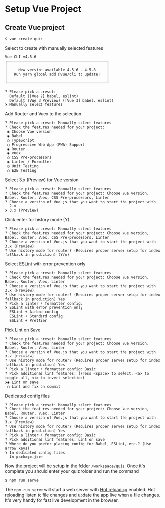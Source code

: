 # Setup Vue Project

## Create Vue project
```
$ vue create quiz
```

Select to create with manually selected features
```
Vue CLI v4.5.6
┌─────────────────────────────────────────────┐
│                                             │
│     New version available 4.5.6 → 4.5.8     │
│   Run yarn global add @vue/cli to update!   │
│                                             │
└─────────────────────────────────────────────┘

? Please pick a preset:
  Default ([Vue 2] babel, eslint)
  Default (Vue 3 Preview) ([Vue 3] babel, eslint)
❯ Manually select features
```

Add Router and Vuex to the selection
```
? Please pick a preset: Manually select features
? Check the features needed for your project: 
 ◉ Choose Vue version
 ◉ Babel
 ◯ TypeScript
 ◯ Progressive Web App (PWA) Support
 ◉ Router
 ◉ Vuex
 ◯ CSS Pre-processors
 ◉ Linter / Formatter
 ◯ Unit Testing
 ◯ E2E Testing
```

Select 3.x (Preview) for Vue version
```
? Please pick a preset: Manually select features
? Check the features needed for your project: Choose Vue version, Babel, Router, Vuex, CSS Pre-processors, Linter
? Choose a version of Vue.js that you want to start the project with 
  2.x
❯ 3.x (Preview)
```

Click enter for history mode (Y)
```
? Please pick a preset: Manually select features
? Check the features needed for your project: Choose Vue version, Babel, Router, Vuex, CSS Pre-processors, Linter
? Choose a version of Vue.js that you want to start the project with 3.x (Preview)
? Use history mode for router? (Requires proper server setup for index fallback in production) (Y/n)
```

Select ESLint with error prevention only
```
? Please pick a preset: Manually select features
? Check the features needed for your project: Choose Vue version, Babel, Router, Vuex, Linter
? Choose a version of Vue.js that you want to start the project with 3.x (Preview)
? Use history mode for router? (Requires proper server setup for index fallback in production) Yes
? Pick a linter / formatter config:
❯ ESLint with error prevention only
  ESLint + Airbnb config
  ESLint + Standard config
  ESLint + Prettier
```

Pick Lint on Save
```
? Please pick a preset: Manually select features
? Check the features needed for your project: Choose Vue version, Babel, Router, Vuex, Linter
? Choose a version of Vue.js that you want to start the project with 3.x (Preview)
? Use history mode for router? (Requires proper server setup for index fallback in production) Yes
? Pick a linter / formatter config: Basic
? Pick additional lint features: (Press <space> to select, <a> to toggle all, <i> to invert selection)
❯◉ Lint on save
 ◯ Lint and fix on commit
```

Dedicated config files
```
? Please pick a preset: Manually select features
? Check the features needed for your project: Choose Vue version, Babel, Router, Vuex, Linter
? Choose a version of Vue.js that you want to start the project with 3.x (Preview)
? Use history mode for router? (Requires proper server setup for index fallback in production) Yes
? Pick a linter / formatter config: Basic
? Pick additional lint features: Lint on save
? Where do you prefer placing config for Babel, ESLint, etc.? (Use arrow keys)
❯ In dedicated config files
  In package.json
```

Now the project will be setup in the folder `/workspace/quiz`. Once it's complete you should enter your quiz folder and run the command

```
$ npm run serve
```

The `npm run serve` will start a web server with [Hot reloading](https://vue-loader.vuejs.org/guide/hot-reload.html#hot-reload) enabled. Hot reloading listen to file changes and update the app live when a file changes. It's very handy for fast live development in the browser.


